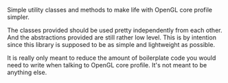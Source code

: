 Simple utility classes and methods to make life with OpenGL core profile simpler.

The classes provided should be used pretty independently from each other. And the abstractions
provided are still rather low level. This is by intention since this library is supposed to be
as simple and lightweight as possible.

It is really only meant to reduce the amount of boilerplate code you would need to write when
talking to OpenGL core profile. It's not meant to be anything else.